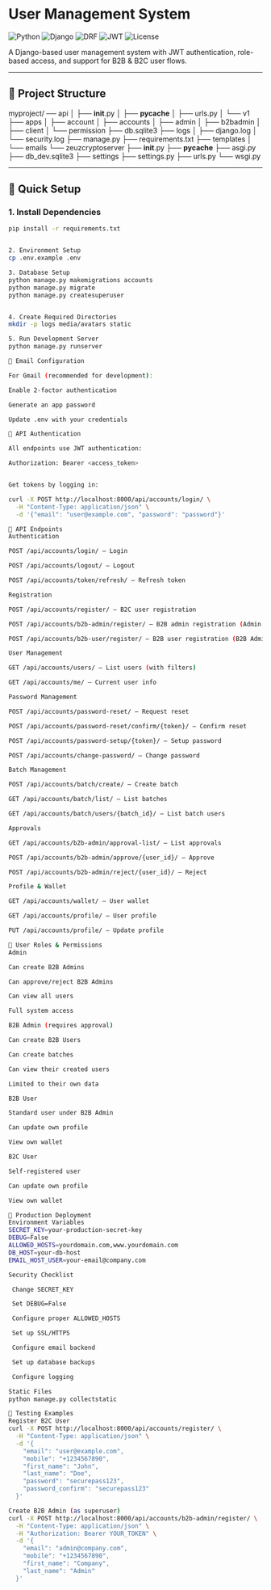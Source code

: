 # User Management System

![Python](https://img.shields.io/badge/Python-3.11-blue?logo=python&logoColor=white)
![Django](https://img.shields.io/badge/Django-5.0-darkgreen?logo=django&logoColor=white)
![DRF](https://img.shields.io/badge/DRF-3.16-red?logo=django&logoColor=white)
![JWT](https://img.shields.io/badge/Auth-JWT-orange?logo=jsonwebtokens&logoColor=white)
![License](https://img.shields.io/badge/License-MIT-yellow?logo=open-source-initiative&logoColor=white)

A Django-based user management system with JWT authentication, role-based access, and support for B2B & B2C user flows.

---

## 📁 Project Structure

myproject/
── api
│   ├── __init__.py
│   ├── __pycache__
│   ├── urls.py
│   └── v1
├── apps
│   ├── account
│   ├── accounts
│   ├── admin
│   ├── b2badmin
│   ├── client
│   └── permission
├── db.sqlite3
├── logs
│   ├── django.log
│   └── security.log
├── manage.py
├── requirements.txt
├── templates
│   └── emails
└── zeuzcryptoserver
    ├── __init__.py
    ├── __pycache__
    ├── asgi.py
    ├── db_dev.sqlite3
    ├── settings
    ├── settings.py
    ├── urls.py
    └── wsgi.py


---

## 🚀 Quick Setup

### 1. Install Dependencies
```bash
pip install -r requirements.txt


2. Environment Setup
cp .env.example .env

3. Database Setup
python manage.py makemigrations accounts
python manage.py migrate
python manage.py createsuperuser


4. Create Required Directories
mkdir -p logs media/avatars static

5. Run Development Server
python manage.py runserver

📧 Email Configuration

For Gmail (recommended for development):

Enable 2-factor authentication

Generate an app password

Update .env with your credentials

🔐 API Authentication

All endpoints use JWT authentication:

Authorization: Bearer <access_token>


Get tokens by logging in:

curl -X POST http://localhost:8000/api/accounts/login/ \
  -H "Content-Type: application/json" \
  -d '{"email": "user@example.com", "password": "password"}'

📝 API Endpoints
Authentication

POST /api/accounts/login/ – Login

POST /api/accounts/logout/ – Logout

POST /api/accounts/token/refresh/ – Refresh token

Registration

POST /api/accounts/register/ – B2C user registration

POST /api/accounts/b2b-admin/register/ – B2B admin registration (Admin only)

POST /api/accounts/b2b-user/register/ – B2B user registration (B2B Admin only)

User Management

GET /api/accounts/users/ – List users (with filters)

GET /api/accounts/me/ – Current user info

Password Management

POST /api/accounts/password-reset/ – Request reset

POST /api/accounts/password-reset/confirm/{token}/ – Confirm reset

POST /api/accounts/password-setup/{token}/ – Setup password

POST /api/accounts/change-password/ – Change password

Batch Management

POST /api/accounts/batch/create/ – Create batch

GET /api/accounts/batch/list/ – List batches

GET /api/accounts/batch/users/{batch_id}/ – List batch users

Approvals

GET /api/accounts/b2b-admin/approval-list/ – List approvals

POST /api/accounts/b2b-admin/approve/{user_id}/ – Approve

POST /api/accounts/b2b-admin/reject/{user_id}/ – Reject

Profile & Wallet

GET /api/accounts/wallet/ – User wallet

GET /api/accounts/profile/ – User profile

PUT /api/accounts/profile/ – Update profile

👥 User Roles & Permissions
Admin

Can create B2B Admins

Can approve/reject B2B Admins

Can view all users

Full system access

B2B Admin (requires approval)

Can create B2B Users

Can create batches

Can view their created users

Limited to their own data

B2B User

Standard user under B2B Admin

Can update own profile

View own wallet

B2C User

Self-registered user

Can update own profile

View own wallet

🔧 Production Deployment
Environment Variables
SECRET_KEY=your-production-secret-key
DEBUG=False
ALLOWED_HOSTS=yourdomain.com,www.yourdomain.com
DB_HOST=your-db-host
EMAIL_HOST_USER=your-email@company.com

Security Checklist

 Change SECRET_KEY

 Set DEBUG=False

 Configure proper ALLOWED_HOSTS

 Set up SSL/HTTPS

 Configure email backend

 Set up database backups

 Configure logging

Static Files
python manage.py collectstatic

🧪 Testing Examples
Register B2C User
curl -X POST http://localhost:8000/api/accounts/register/ \
  -H "Content-Type: application/json" \
  -d '{
    "email": "user@example.com",
    "mobile": "+1234567890",
    "first_name": "John",
    "last_name": "Doe",
    "password": "securepass123",
    "password_confirm": "securepass123"
  }'

Create B2B Admin (as superuser)
curl -X POST http://localhost:8000/api/accounts/b2b-admin/register/ \
  -H "Content-Type: application/json" \
  -H "Authorization: Bearer YOUR_TOKEN" \
  -d '{
    "email": "admin@company.com",
    "mobile": "+1234567890",
    "first_name": "Company",
    "last_name": "Admin"
  }'


